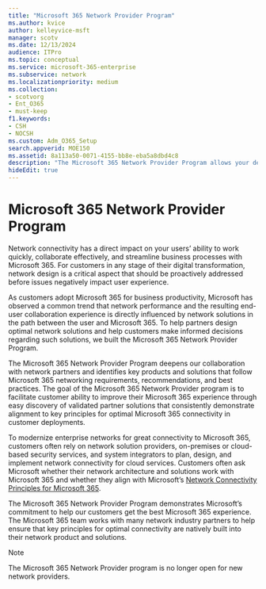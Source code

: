```yaml
---
title: "Microsoft 365 Network Provider Program"
ms.author: kvice
author: kelleyvice-msft
manager: scotv
ms.date: 12/13/2024
audience: ITPro
ms.topic: conceptual
ms.service: microsoft-365-enterprise
ms.subservice: network
ms.localizationpriority: medium
ms.collection: 
- scotvorg
- Ent_O365
- must-keep
f1.keywords:
- CSH
- NOCSH
ms.custom: Adm_O365_Setup
search.appverid: MOE150
ms.assetid: 8a113a50-0071-4155-bb8e-eba5a8dbd4c8
description: "The Microsoft 365 Network Provider Program allows your device to become certified as working with Microsoft 365."
hideEdit: true
---
```


# Microsoft 365 Network Provider Program

Network connectivity has a direct impact on your users’ ability to work quickly, collaborate effectively, and streamline business processes with Microsoft 365. For customers in any stage of their digital transformation, network design is a critical aspect that should be proactively addressed before issues negatively impact user experience.

As customers adopt Microsoft 365 for business productivity, Microsoft has observed a common trend that network performance and the resulting end-user collaboration experience is directly influenced by network solutions in the path between the user and Microsoft 365. To help partners design optimal network solutions and help customers make informed decisions regarding such solutions, we built the Microsoft 365 Network Provider Program.

The Microsoft 365 Network Provider Program deepens our collaboration with network partners and identifies key products and solutions that follow Microsoft 365 networking requirements, recommendations, and best practices. The goal of the Microsoft 365 Network Provider program is to facilitate customer ability to improve their Microsoft 365 experience through easy discovery of validated partner solutions that consistently demonstrate alignment to key principles for optimal Microsoft 365 connectivity in customer deployments.

To modernize enterprise networks for great connectivity to Microsoft 365, customers often rely on network solution providers, on-premises or cloud-based security services, and system integrators to plan, design, and implement network connectivity for cloud services. Customers often ask Microsoft whether their network architecture and solutions work with Microsoft 365 and whether they align with Microsoft’s [Network Connectivity Principles for Microsoft 365](./microsoft-365-network-connectivity-principles.md).

The Microsoft 365 Network Provider Program demonstrates Microsoft’s commitment to help our customers get the best Microsoft 365 experience. The Microsoft 365 team works with many network industry partners to help ensure that key principles for optimal connectivity are natively built into their network product and solutions.

> [!NOTE]
> The Microsoft 365 Network Provider program is no longer open for new network providers.
